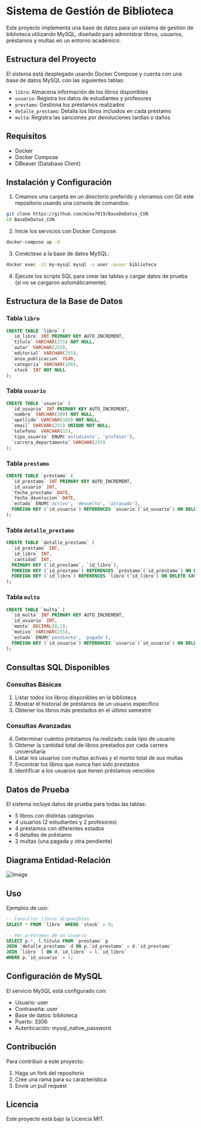 # Sistema de Gestión de Biblioteca

Este proyecto implementa una base de datos para un sistema de gestión de biblioteca utilizando MySQL, diseñado para administrar libros, usuarios, préstamos y multas en un entorno académico.

## Estructura del Proyecto

El sistema está desplegado usando Docker Compose y cuenta con una base de datos MySQL con las siguientes tablas:

- `libro`: Almacena información de los libros disponibles
- `usuario`: Registra los datos de estudiantes y profesores
- `prestamo`: Gestiona los préstamos realizados
- `detalle_prestamo`: Detalla los libros incluidos en cada préstamo
- `multa`: Registra las sanciones por devoluciones tardías o daños

## Requisitos

- Docker
- Docker Compose
- DBeaver (Database Client)

## Instalación y Configuración

1. Creamos una carpeta en un directorio preferido y clonamos con Git este repositorio usando una consola de comandos:

```bash
git clone https://github.com/mike7019/BaseDeDatos_CUN
cd BaseDeDatos_CUN
```

2. Inicie los servicios con Docker Compose:

```bash
docker-compose up -d
```

3. Conéctese a la base de datos MySQL:

```bash
docker exec -it my-mysql mysql -u user -puser biblioteca
```

4. Ejecute los scripts SQL para crear las tablas y cargar datos de prueba (si no se cargaron automáticamente).

## Estructura de la Base de Datos

### Tabla `libro`

```sql
CREATE TABLE `libro` (
  `id_libro` INT PRIMARY KEY AUTO_INCREMENT,
  `titulo` VARCHAR(255) NOT NULL,
  `autor` VARCHAR(255),
  `editorial` VARCHAR(255),
  `anio_publicacion` YEAR,
  `categoria` VARCHAR(100),
  `stock` INT NOT NULL
);
```

### Tabla `usuario`

```sql
CREATE TABLE `usuario` (
  `id_usuario` INT PRIMARY KEY AUTO_INCREMENT,
  `nombre` VARCHAR(100) NOT NULL,
  `apellido` VARCHAR(100) NOT NULL,
  `email` VARCHAR(255) UNIQUE NOT NULL,
  `telefono` VARCHAR(15),
  `tipo_usuario` ENUM('estudiante', 'profesor'),
  `carrera_departamento` VARCHAR(255)
);
```

### Tabla `prestamo`

```sql
CREATE TABLE `prestamo` (
  `id_prestamo` INT PRIMARY KEY AUTO_INCREMENT,
  `id_usuario` INT,
  `fecha_prestamo` DATE,
  `fecha_devolucion` DATE,
  `estado` ENUM('activo', 'devuelto', 'atrasado'),
  FOREIGN KEY (`id_usuario`) REFERENCES `usuario`(`id_usuario`) ON DELETE CASCADE
);
```

### Tabla `detalle_prestamo`

```sql
CREATE TABLE `detalle_prestamo` (
  `id_prestamo` INT,
  `id_libro` INT,
  `cantidad` INT,
  PRIMARY KEY (`id_prestamo`, `id_libro`),
  FOREIGN KEY (`id_prestamo`) REFERENCES `prestamo`(`id_prestamo`) ON DELETE CASCADE,
  FOREIGN KEY (`id_libro`) REFERENCES `libro`(`id_libro`) ON DELETE CASCADE
);
```

### Tabla `multa`

```sql
CREATE TABLE `multa` (
  `id_multa` INT PRIMARY KEY AUTO_INCREMENT,
  `id_usuario` INT,
  `monto` DECIMAL(8,2),
  `motivo` VARCHAR(255),
  `estado` ENUM('pendiente', 'pagada'),
  FOREIGN KEY (`id_usuario`) REFERENCES `usuario`(`id_usuario`) ON DELETE CASCADE
);
```

## Consultas SQL Disponibles

### Consultas Básicas

1. Listar todos los libros disponibles en la biblioteca
2. Mostrar el historial de préstamos de un usuario específico
3. Obtener los libros más prestados en el último semestre

### Consultas Avanzadas

4. Determinar cuántos préstamos ha realizado cada tipo de usuario
5. Obtener la cantidad total de libros prestados por cada carrera universitaria
6. Listar los usuarios con multas activas y el monto total de sus multas
7. Encontrar los libros que nunca han sido prestados
8. Identificar a los usuarios que tienen préstamos vencidos

## Datos de Prueba

El sistema incluye datos de prueba para todas las tablas:

- 5 libros con distintas categorías
- 4 usuarios (2 estudiantes y 2 profesores)
- 4 préstamos con diferentes estados
- 6 detalles de préstamo
- 2 multas (una pagada y otra pendiente)

## Diagrama Entidad-Relación

![Image](https://github.com/user-attachments/assets/db4f3330-6d4e-4315-b8b6-3db8a8d1c49a)

## Uso

Ejemplos de uso:

```sql
-- Consultar libros disponibles
SELECT * FROM `libro` WHERE `stock` > 0;

-- Ver préstamos de un usuario
SELECT p.*, l.titulo FROM `prestamo` p 
JOIN `detalle_prestamo` d ON p.`id_prestamo` = d.`id_prestamo`
JOIN `libro` l ON d.`id_libro` = l.`id_libro`
WHERE p.`id_usuario` = 1;
```

## Configuración de MySQL

El servicio MySQL está configurado con:

- Usuario: user
- Contraseña: user
- Base de datos: biblioteca
- Puerto: 3306
- Autenticación: mysql_native_password

## Contribución

Para contribuir a este proyecto:

1. Haga un fork del repositorio
2. Cree una rama para su característica
3. Envíe un pull request

## Licencia

Este proyecto está bajo la Licencia MIT.
